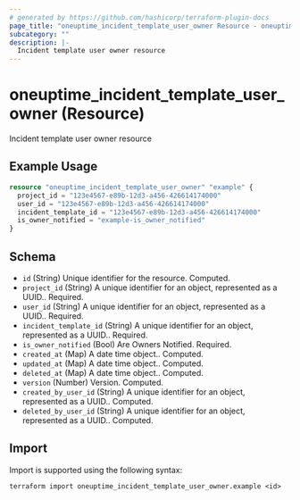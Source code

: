 ```yaml
---
# generated by https://github.com/hashicorp/terraform-plugin-docs
page_title: "oneuptime_incident_template_user_owner Resource - oneuptime"
subcategory: ""
description: |-
  Incident template user owner resource
---
```


# oneuptime_incident_template_user_owner (Resource)

Incident template user owner resource

## Example Usage

```terraform
resource "oneuptime_incident_template_user_owner" "example" {
  project_id = "123e4567-e89b-12d3-a456-426614174000"
  user_id = "123e4567-e89b-12d3-a456-426614174000"
  incident_template_id = "123e4567-e89b-12d3-a456-426614174000"
  is_owner_notified = "example-is_owner_notified"
}
```

## Schema

- `id` (String) Unique identifier for the resource. Computed.
- `project_id` (String) A unique identifier for an object, represented as a UUID.. Required.
- `user_id` (String) A unique identifier for an object, represented as a UUID.. Required.
- `incident_template_id` (String) A unique identifier for an object, represented as a UUID.. Required.
- `is_owner_notified` (Bool) Are Owners Notified. Required.
- `created_at` (Map) A date time object.. Computed.
- `updated_at` (Map) A date time object.. Computed.
- `deleted_at` (Map) A date time object.. Computed.
- `version` (Number) Version. Computed.
- `created_by_user_id` (String) A unique identifier for an object, represented as a UUID.. Computed.
- `deleted_by_user_id` (String) A unique identifier for an object, represented as a UUID.. Computed.

## Import

Import is supported using the following syntax:

```shell
terraform import oneuptime_incident_template_user_owner.example <id>
```
